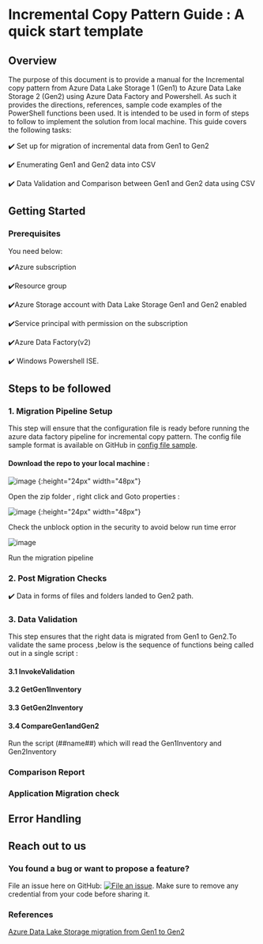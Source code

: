 # Incremental Copy Pattern Guide : A quick start template

## Overview
The purpose of this document is to provide a manual for the Incremental copy pattern from Azure Data Lake Storage 1 (Gen1) to Azure Data Lake Storage 2 (Gen2) using Azure Data Factory and Powershell. As such it provides the directions, references, sample code examples of the PowerShell functions been used. It is intended to be used in form of steps to follow to implement the solution from local machine.
This guide covers the following tasks:

:heavy_check_mark: Set up for migration of incremental data from Gen1 to Gen2 

:heavy_check_mark: Enumerating Gen1 and Gen2 data into CSV

:heavy_check_mark: Data Validation and Comparison between Gen1 and Gen2 data using CSV

##  Getting Started 

### Prerequisites 
You need below:

:heavy_check_mark:Azure subscription 

:heavy_check_mark:Resource group 

:heavy_check_mark:Azure Storage account with Data Lake Storage Gen1 and Gen2 enabled

:heavy_check_mark:Service principal with permission on the subscription 

:heavy_check_mark:Azure Data Factory(v2) 

:heavy_check_mark: Windows Powershell ISE.

## Steps to be followed

### 1. Migration Pipeline Setup
This step will ensure that the configuration file is ready before running the azure data factory pipeline for incremental copy pattern. 
The config file sample format is available on GitHub in [config file sample](https://github.com/rukmani-msft/adlsgen1togen2migrationsamples/tree/develop/Src/Migration/).

#### Download the repo to your local machine :
![image](https://user-images.githubusercontent.com/62353482/78593702-e4f54f80-77fb-11ea-8bfb-2ecc8e8ed757.png) {:height="24px" width="48px"}

Open the zip folder , right click and Goto properties :

![image](https://user-images.githubusercontent.com/62353482/78596270-56cf9800-7800-11ea-9d8d-c4767a6b0ee6.png) {:height="24px" width="48px"}

Check the unblock option in the security to avoid below run time error 

![image](https://user-images.githubusercontent.com/62353482/78596476-b29a2100-7800-11ea-8bb3-4f551a412dc4.png)

Run the migration pipeline 

### 2. Post Migration Checks 

:heavy_check_mark: Data in forms of files and folders landed to Gen2 path.

### 3. Data Validation

This step ensures that the right data is migrated from Gen1 to Gen2.To validate the same process ,below is the sequence of functions being called out in a single script :

#### 3.1 InvokeValidation 
#### 3.2 GetGen1Inventory
#### 3.3 GetGen2Inventory
#### 3.4 CompareGen1andGen2

Run the script (##name##) which will read the Gen1Inventory and Gen2Inventory 



### Comparison Report


### Application Migration check 



## Error Handling

## Reach out to us

### You found a bug or want to propose a feature?

File an issue here on GitHub: [![File an issue](https://img.shields.io/badge/-Create%20Issue-6cc644.svg?logo=github&maxAge=31557600)](https://github.com/rukmani-msft/adlsgen1togen2migrationsamples/issues/new). Make sure to remove any credential from your code before sharing it.

### References

[Azure Data Lake Storage migration from Gen1 to Gen2 ](https://docs.microsoft.com/en-us/azure/storage/blobs/data-lake-storage-migrate-gen1-to-gen2)

